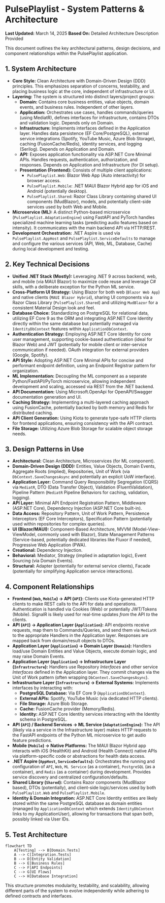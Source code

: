 # PulsePlaylist - System Patterns & Architecture

**Last Updated:** March 14, 2025
**Based On:** Detailed Architecture Description Provided

This document outlines the key architectural patterns, design decisions, and component relationships within the PulsePlaylist application.

## 1. System Architecture

- **Core Style:** Clean Architecture with Domain-Driven Design (DDD) principles. This emphasizes separation of concerns, testability, and placing business logic at the core, independent of infrastructure or UI.
- **Layering:** The system is structured into distinct layers/project groups:
  - **Domain:** Contains core business entities, value objects, domain events, and business rules. Independent of other layers.
  - **Application:** Orchestrates use cases, handles commands/queries (using MediatR), defines interfaces for infrastructure, contains DTOs and validation logic. Depends only on Domain.
  - **Infrastructure:** Implements interfaces defined in the Application layer. Handles data persistence (EF Core/PostgreSQL), external service integrations (Spotify, YouTube Music, Azure Blob Storage), caching (FusionCache/Redis), identity services, and logging (Serilog). Depends on Application and Domain.
  - **API:** Exposes application functionality via ASP.NET Core Minimal APIs. Handles requests, authentication, authorization, and responses. Depends on Application and Infrastructure (for DI setup).
  - **Presentation (Frontend):** Consists of multiple client applications:
    - `PulsePlaylist.Web`: Blazor Web App (Auto interactivity) for browser access.
    - `PulsePlaylist.Mobile`: .NET MAUI Blazor Hybrid app for iOS and Android (potentially desktop).
    - `PulsePlaylist.Shared`: Razor Class Library containing shared UI components (MudBlazor), models, and potentially client-side services used by both Web and Mobile.
- **Microservice (ML):** A distinct Python-based microservice (`PulsePlaylist.AdaptationEngine`) using FastAPI and PyTorch handles specialized machine learning tasks (predicting audio features based on intensity). It communicates with the main backend API via HTTP/REST.
- **Development Orchestration:** .NET Aspire is used via `PulsePlaylist.AppHost` and `PulsePlaylist.ServiceDefaults` to manage and configure the various services (API, Web, ML, Database, Cache) during local development and testing.

## 2. Key Technical Decisions

- **Unified .NET Stack (Mostly):** Leveraging .NET 9 across backend, web, and mobile (via MAUI Blazor) to maximize code reuse and leverage C# skills, with a deliberate exception for the Python ML service.
- **Cross-Platform UI Strategy:** Using Blazor for both web (`Blazor Web App`) and native clients (`MAUI Blazor Hybrid`), sharing UI components via a Razor Class Library (`PulsePlaylist.Shared`) and utilizing `MudBlazor` for a consistent Material Design look and feel.
- **Database Choice:** Standardizing on PostgreSQL for relational data, utilizing EF Core 9 as the ORM and integrating ASP.NET Core Identity directly within the same database but potentially managed via `IdentityDbContext` features within `ApplicationDbContext`.
- **Authentication Strategy:** Employing ASP.NET Core Identity for core user management, supporting cookie-based authentication (ideal for Blazor Web) and JWT (potentially for mobile client or inter-service communication if needed). OAuth integration for external providers (Google, Spotify).
- **API Style:** Adopting ASP.NET Core Minimal APIs for concise and performant endpoint definition, using an Endpoint Registrar pattern for organization.
- **ML Implementation:** Decoupling the ML component as a separate Python/FastAPI/PyTorch microservice, allowing independent development and scaling, accessed via REST from the .NET backend.
- **API Documentation:** Using Microsoft.OpenApi for OpenAPI/Swagger documentation generation and UI.
- **Caching Strategy:** Implementing a multi-layered caching approach using FusionCache, potentially backed by both memory and Redis for distributed caching.
- **API Client Generation:** Using Kiota to generate type-safe HTTP clients for frontend applications, ensuring consistency with the API contract.
- **File Storage:** Utilizing Azure Blob Storage for scalable object storage needs.

## 3. Design Patterns in Use

- **Architectural:** Clean Architecture, Microservices (for ML component).
- **Domain-Driven Design (DDD):** Entities, Value Objects, Domain Events, Aggregate Roots (implied), Repositories, Unit of Work (via `DbContext.SaveChangesAsync` and potentially an explicit UoW interface).
- **Application Layer:** Command Query Responsibility Segregation (CQRS) via `MediatR`, DTO (Data Transfer Object), Validation (FluentValidation), Pipeline Pattern (`MediatR` Pipeline Behaviors for caching, validation, logging).
- **API Layer:** Minimal API Endpoint Registration Pattern, Middleware (ASP.NET Core), Dependency Injection (ASP.NET Core built-in).
- **Data Access:** Repository Pattern, Unit of Work Pattern, Persistence Interceptors (EF Core Interceptors), Specification Pattern (potentially used within repositories for complex queries).
- **UI (Blazor/MAUI):** Component-Based Architecture, MVVM (Model-View-ViewModel, commonly used with Blazor), State Management Patterns (Service-based, potentially dedicated libraries like Fluxor if needed), Progressive Web Application (PWA).
- **Creational:** Dependency Injection.
- **Behavioral:** Mediator, Strategy (implied in adaptation logic), Event Sourcing (via Domain Events).
- **Structural:** Adapter (potentially for external service clients), Facade (potentially for simplifying Application service interactions).

## 4. Component Relationships

- **Frontend (`Web`, `Mobile`) -> API (`API`):** Clients use Kiota-generated HTTP clients to make REST calls to the API for data and operations. Authentication is handled via Cookies (Web) or potentially JWT/Tokens (Mobile). SignalR is likely used for real-time updates _from_ the API _to_ the clients.
- **API (`API`) -> Application Layer (`Application`):** API endpoints receive requests, map them to Commands/Queries, and send them via `MediatR` to the appropriate Handlers in the Application layer. Responses are mapped back from domain/result objects to DTOs.
- **Application Layer (`Application`) -> Domain Layer (`Domain`):** Handlers load/use Domain Entities and Value Objects, execute domain logic, and may raise Domain Events.
- **Application Layer (`Application`) -> Infrastructure Layer (`Infrastructure`):** Handlers use Repository _Interfaces_ and other service _Interfaces_ defined in the Application layer. They commit changes via the Unit of Work pattern (often wrapping `DbContext.SaveChangesAsync`).
- **Infrastructure Layer (`Infrastructure`) -> External Systems:** Implements interfaces by interacting with:
  - **PostgreSQL Database:** Via EF Core 9 (`ApplicationDbContext`).
  - **External APIs:** Spotify, YouTube Music (via dedicated HTTP clients).
  - **File Storage:** Azure Blob Storage.
  - **Cache:** FusionCache provider (Memory/Redis).
  - **Identity:** ASP.NET Core Identity services interacting with the Identity schema in PostgreSQL.
- **API (`API`) / Backend Services -> ML Service (`AdaptationEngine`):** The API (likely via a service in the Infrastructure layer) makes HTTP requests to the FastAPI endpoints of the Python ML microservice to get audio feature predictions.
- **Mobile (`Mobile`) -> Native Platforms:** The MAUI Blazor Hybrid app interacts with iOS (HealthKit) and Android (Health Connect) native APIs via platform-specific code or abstractions for health data access.
- **.NET Aspire (`AppHost`, `ServiceDefaults`):** Orchestrates the running and configuration of `API`, `Web`, `ML Service` (as a container), `PostgreSQL` (as a container), and `Redis` (as a container) during development. Provides service discovery and centralized configuration/defaults.
- **Shared Library (`Shared`):** Contains Razor components (MudBlazor based), DTOs (potentially), and client-side logic/services used by both `PulsePlaylist.Web` and `PulsePlaylist.Mobile`.
- **Identity & Domain Integration:** ASP.NET Core Identity entities are likely stored within the same PostgreSQL database as domain entities (managed by `ApplicationDbContext` which extends `IdentityDbContext` links to my ApplicationUser), allowing for transactions that span both, possibly linked via User IDs.

## 5. Test Architecture

```mermaid
flowchart TD
    A[Testing] --> B[Domain.Tests]
    A --> C[Integration.Tests]
    B --> D[Entity Validation]
    B --> E[Business Rules]
    C --> F[API Endpoints]
    C --> G[UI Flows]
    C --> H[Database Integration]
```

This structure promotes modularity, testability, and scalability, allowing different parts of the system to evolve independently while adhering to defined contracts and interfaces.
